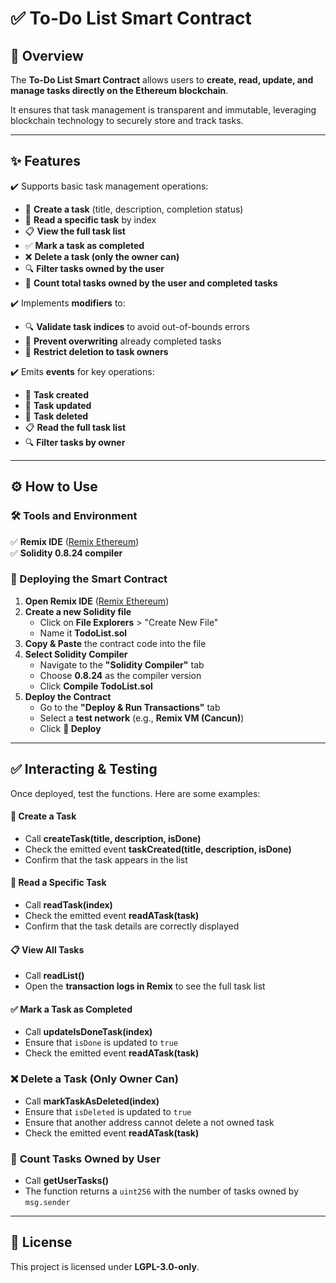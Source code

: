 # ✅ To-Do List Smart Contract

## 📝 Overview

The **To-Do List Smart Contract** allows users to **create, read, update, and manage tasks directly on the Ethereum blockchain**.

It ensures that task management is transparent and immutable, leveraging blockchain technology to securely store and track tasks.

---

## ✨ Features

✔️ Supports basic task management operations:

- 📝 **Create a task** (title, description, completion status)
- 👀 **Read a specific task** by index
- 📋 **View the full task list**
- ✅ **Mark a task as completed**
- ❌ **Delete a task (only the owner can)**
- 🔍 **Filter tasks owned by the user**
- 🔢 **Count total tasks owned by the user and completed tasks**

✔️ Implements **modifiers** to:

- 🔍 **Validate task indices** to avoid out-of-bounds errors
- 🚫 **Prevent overwriting** already completed tasks
- 🔐 **Restrict deletion to task owners**

✔️ Emits **events** for key operations:

- 📌 **Task created**
- 📖 **Task updated**
- 🚫 **Task deleted**
- 📋 **Read the full task list**
- 🔍 **Filter tasks by owner**

---

## ⚙️ How to Use

### 🛠 Tools and Environment

✅ **Remix IDE** ([Remix Ethereum](https://remix.ethereum.org/))  
✅ **Solidity 0.8.24 compiler**

### 🚀 Deploying the Smart Contract

1. **Open Remix IDE** ([Remix Ethereum](https://remix.ethereum.org/))
2. **Create a new Solidity file**
   - Click on **File Explorers** > "Create New File"
   - Name it **TodoList.sol**
3. **Copy & Paste** the contract code into the file
4. **Select Solidity Compiler**
   - Navigate to the **"Solidity Compiler"** tab
   - Choose **0.8.24** as the compiler version
   - Click **Compile TodoList.sol**
5. **Deploy the Contract**
   - Go to the **"Deploy & Run Transactions"** tab
   - Select a **test network** (e.g., **Remix VM (Cancun)**)
   - Click **🚀 Deploy**

---

## ✅ Interacting & Testing

Once deployed, test the functions. Here are some examples:

#### 📝 **Create a Task**

- Call **createTask(title, description, isDone)**
- Check the emitted event **taskCreated(title, description, isDone)**
- Confirm that the task appears in the list

#### 👀 **Read a Specific Task**

- Call **readTask(index)**
- Check the emitted event **readATask(task)**
- Confirm that the task details are correctly displayed

#### 📋 **View All Tasks**

- Call **readList()**
- Open the **transaction logs in Remix** to see the full task list

#### ✅ **Mark a Task as Completed**

- Call **updateIsDoneTask(index)**
- Ensure that `isDone` is updated to `true`
- Check the emitted event **readATask(task)**

### ❌ **Delete a Task (Only Owner Can)**

- Call **markTaskAsDeleted(index)**
- Ensure that `isDeleted` is updated to `true`
- Ensure that another address cannot delete a not owned task
- Check the emitted event **readATask(task)**

### 🔢 **Count Tasks Owned by User**

- Call **getUserTasks()**
- The function returns a `uint256` with the number of tasks owned by `msg.sender`

---

## 📜 License

This project is licensed under **LGPL-3.0-only**.
